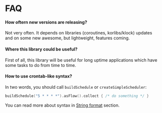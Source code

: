 # FAQ

#### How oftern new versions are releasing?

Not very often. It depends on libraries (coroutines, korlibs/klock) updates and on some new awesome, but lightweight, features coming.

#### Where this library could be useful?

First of all, this library will be useful for long uptime applications which have some tasks to do from time to time.

#### How to use crontab-like syntax?

In two words, you should call `buildSchedule` or `createSimpleScheduler`:

```kotlin
buildSchedule("5 * * * *").asFlow().collect { /* do something */ }
```

You can read more about syntax in [String format](../describing/string-format.md) section.

